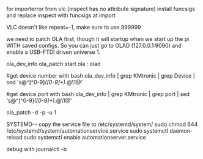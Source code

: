 
for importerror from vlc (inspect has no attribute signature)
install funcsigs and replace inspect  with funcsigs at import

VLC doesn't like repeat=-1, make sure to use 999999

we need to patch OLA first, though it will
startup when we start up the pi WITH saved configs.  So
you can just go to OLAD (127.0.0.1:9090) and enable
a USB-FTDI driven universe 1.

ola_dev_info
ola_patch
start ola : olad

#get device number with bash
ola_dev_info | grep KMtronic | grep Device | sed 's@^[^0-9]*\([0-9]\+\).*@\1@'

#get device port with bash
ola_dev_info | grep KMtronic | grep port | sed 's@^[^0-9]*\([0-9]\+\).*@\1@'

ola_patch -d <device-num> -p <port-num> -u 1


SYSTEMD--
copy the service file to /etc/systemd/system/
sudo chmod 644 /etc/systemd/system/automationservice.service
sudo systemctl daemon-reload
sudo systemctl enable automationserver.service

debug with
journalctl -b
